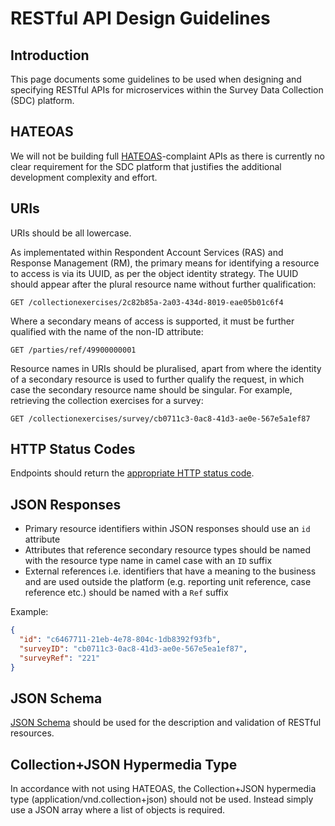 # RESTful API Design Guidelines

## Introduction
This page documents some guidelines to be used when designing and specifying RESTful APIs for microservices within the Survey Data Collection (SDC) platform.

## HATEOAS
We will not be building full [HATEOAS](https://en.wikipedia.org/wiki/HATEOAS)-complaint APIs as there is currently no clear requirement for the SDC platform that justifies the additional development complexity and effort.

## URIs
URIs should be all lowercase.

As implementated within Respondent Account Services (RAS) and Response Management (RM), the primary means for identifying a resource to access is via its UUID, as per the object identity strategy. The UUID should appear after the plural resource name without further qualification:

`GET /collectionexercises/2c82b85a-2a03-434d-8019-eae05b01c6f4`

Where a secondary means of access is supported, it must be further qualified with the name of the non-ID attribute:

`GET /parties/ref/49900000001`

Resource names in URIs should be pluralised, apart from where the identity of a secondary resource is used to further qualify the request, in which case the secondary resource name should be singular. For example, retrieving the collection exercises for a survey:

`GET /collectionexercises/survey/cb0711c3-0ac8-41d3-ae0e-567e5a1ef87`

## HTTP Status Codes
Endpoints should return the [appropriate HTTP status code](https://httpstatuses.com/).

## JSON Responses
* Primary resource identifiers within JSON responses should use an `id` attribute
* Attributes that reference secondary resource types should be named with the resource type name in camel case with an `ID` suffix
* External references i.e. identifiers that have a meaning to the business and are used outside the platform (e.g. reporting unit reference, case reference etc.) should be named with a `Ref` suffix

Example:

```json
{
  "id": "c6467711-21eb-4e78-804c-1db8392f93fb",
  "surveyID": "cb0711c3-0ac8-41d3-ae0e-567e5ea1ef87",
  "surveyRef": "221"
}
```

## JSON Schema
[JSON Schema](http://json-schema.org/) should be used for the description and validation of RESTful resources.

## Collection+JSON Hypermedia Type
In accordance with not using HATEOAS, the Collection+JSON hypermedia type (application/vnd.collection+json) should not be used. Instead simply use a JSON array where a list of objects is required.